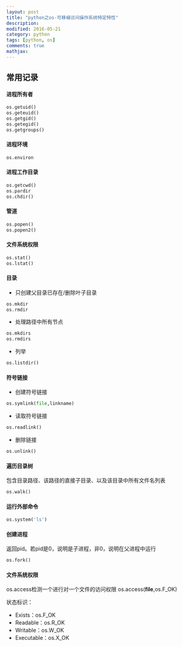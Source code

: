 ```yaml
---
layout: post
title: "python之os-可移植访问操作系统特定特性"
description: 
modified: 2016-05-21
category: python
tags: [python, os]
comments: true
mathjax: 
---
```


## 常用记录

#### 进程所有者

```python
os.getuid()
os.geteuid()
os.getgid()
os.getegid()
os.getgroups()
```

#### 进程环境

```python
os.environ
```

#### 进程工作目录

```python
os.getcwd()
os.pardir
os.chdir()
```

#### 管道

```python
os.popen()
os.popen2()
```

#### 文件系统权限

```python
os.stat()
os.lstat()
```

#### 目录


* 只创建父目录已存在/删除叶子目录

```python
os.mkdir
os.rmdir
```

* 处理路径中所有节点

```python
os.mkdirs
os.rmdirs
```

* 列举

```python
os.listdir()
```

#### 符号链接

* 创建符号链接

```python
os.symlink(file,linkname)
```

* 读取符号链接

```python
os.readlink()
```

* 删除链接

```python
os.unlink()
```

#### 遍历目录树

包含目录路径、该路径的直接子目录、以及该目录中所有文件名列表

```python
os.walk()
```


#### 运行外部命令

```python
os.system('ls')
```

#### 创建进程

返回pid。若pid是0，说明是子进程，非0，说明在父进程中运行

```python
os.fork()
```

#### 文件系统权限

os.access检测一个进行对一个文件的访问权限
os.access(__file__,os.F_OK)

状态标识：

* Exists：os.F_OK
* Readable：os.R_OK
* Writable：os.W_OK
* Executable：os.X_OK